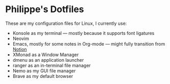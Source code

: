 # Philippe's Dotfiles

These are my configuration files for Linux, I currently use:

- Konsole as my terminal &mdash; mostly because it supports font ligatures
- Neovim
- Emacs, mostly for some notes in Org-mode &mdash; might fully transition from [Notion][notion]
- XMonad as a Window Manager
- dmenu as an application launcher
- ranger as an in-terminal file manager
- Nemo as my GUI file manager
- Brave as my default browser


[notion]: https://notion.so/
